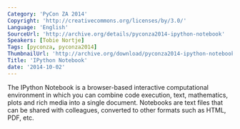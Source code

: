 ```yaml
---
Category: 'PyCon ZA 2014'
Copyright: 'http://creativecommons.org/licenses/by/3.0/'
Language: 'English'
SourceUrl: 'http://archive.org/details/pyconza2014-ipython-notebook'
Speakers: [Tobie Nortje]
Tags: [pyconza, pyconza2014]
ThumbnailUrl: 'http://archive.org/download/pyconza2014-ipython-notebook/pyconza2014-ipython-notebook.thumbs/2%20B%20IPython%20Notebook-_000210.jpg'
Title: 'IPython Notebook'
date: '2014-10-02'
---
```

The IPython Notebook is a browser-based interactive computational environment in which you can combine code execution, text, mathematics, plots and rich media into a single document. Notebooks are text files that can be shared with colleagues, converted to other formats such as HTML, PDF, etc.